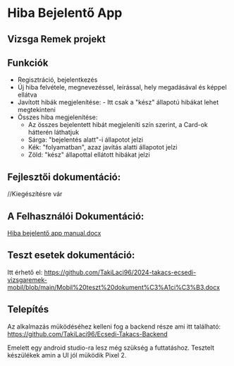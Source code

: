 # Hiba Bejelentő App
## Vizsga Remek projekt


## Funkciók
- Regisztráció, bejelentkezés
- Új hiba felvétele, megnevezéssel, leírással, hely megadásával és képpel ellátva
- Javított hibák megjelenítése:
      - Itt csak a "kész" állapotú hibákat lehet megtekinteni
- Összes hiba megjelenítése:
     - Az összes bejelentett hibát megjeleníti szín szerint, a Card-ok hátterén láthatjuk
     - Sárga: "bejelentés alatt"-i állapotot jelzi
     - Kék: "folyamatban", azaz javítás alatti állapotot jelzi
     - Zöld: "kész" állapottal ellátott hibákat jelzi

## Fejlesztői dokumentáció:
//Kiegészítésre vár

## A Felhasználói Dokumentáció:
[Hiba bejelentő app manual.docx](https://github.com/TakiLaci96/2024-takacs-ecsedi-vizsgaremek-mobil/blob/main/Hiba%20bejelent%C5%91%20App%20manual.docx)

## Teszt esetek dokumentáció:
Itt érhető el:
https://github.com/TakiLaci96/2024-takacs-ecsedi-vizsgaremek-mobil/blob/main/Mobil%20teszt%20dokument%C3%A1ci%C3%B3.docx 


## Telepítés
Az alkalmazás müködéséhez kelleni fog a backend része ami itt található:
https://github.com/TakiLaci96/Ecsedi-Takacs-Backend

Emelett egy android studio-ra lesz még szükség a futtatáshoz.
Tesztelt készülékek amin a UI jól müködik Pixel 2.
